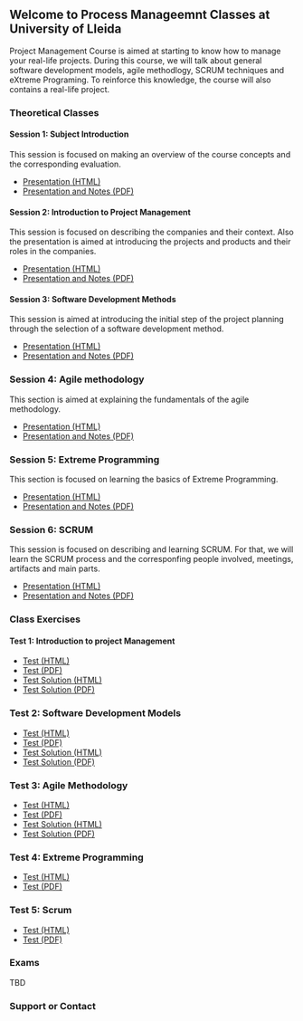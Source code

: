 ## Welcome to Process Manageemnt Classes at University of Lleida

Project Management Course is aimed at starting to know how to manage your real-life projects. During this course, we will talk about general software development models, agile methodlogy, SCRUM techniques and eXtreme Programing. To reinforce this knowledge, the course will also contains a real-life project. 

### Theoretical Classes

#### Session 1: Subject Introduction
This session is focused on making an overview of the course concepts and the corresponding evaluation.

- [Presentation (HTML)](session_1_Introduction/output/index.html)
- [Presentation and Notes (PDF)](session_1_Introduction/output/introduction.pdf)

#### Session 2: Introduction to Project Management

This session is focused on describing the companies and their context. Also the presentation is aimed at introducing the projects and products and their roles in the companies. 

- [Presentation (HTML)](session_2_ProjectManagement/output/index.html)
- [Presentation and Notes (PDF)](session_2_ProjectManagement/output/IntroProjectManagement.pdf)

#### Session 3: Software Development Methods
This session is aimed at introducing the initial step of the project planning through the selection of a software development method. 

- [Presentation (HTML)](session_3_Software_Develoment_Methods/output/index.html)
- [Presentation and Notes (PDF)](session_3_Software_Develoment_Methods/output/session3.pdf)

### Session 4: Agile methodology
This section is aimed at explaining the fundamentals of the agile methodology. 

- [Presentation (HTML)](session_4_Agile/output/index.html)
- [Presentation and Notes (PDF)](session_4_Agile/output/session4.pdf)

### Session 5: Extreme Programming 
This section is focused on learning the basics of Extreme Programming. 

- [Presentation (HTML)](session_5_extremeProgramming/output/index.html)
- [Presentation and Notes (PDF)](session_5_extremeProgramming/output/session_5.pdf)

### Session 6: SCRUM
This session is focused on describing and learning SCRUM. For that, we will learn the SCRUM process and the corresponfing people involved, meetings, artifacts and main parts. 

- [Presentation (HTML)](session_6_scrum/output/index.html)
- [Presentation and Notes (PDF)](session_6_scrum/output/session_6.pdf)

### Class Exercises

#### Test 1: Introduction to project Management

- [Test (HTML)](test_1/test_1.html)
- [Test (PDF)](test_1/test1.pdf)
- [Test Solution (HTML)](test_1/test_1_sol.html)
- [Test Solution (PDF)](test_1/test1_sol.pdf)

### Test 2: Software Development Models

- [Test (HTML)](test_2/test_2.html)
- [Test (PDF)](test_2/test_2.pdf)
- [Test Solution (HTML)](test_2/test_2_sol.html)
- [Test Solution (PDF)](test_2/test_2_sol.pdf)

### Test 3: Agile Methodology

- [Test (HTML)](test_3/test_3.html)
- [Test (PDF)](test_3/test_3.pdf)
- [Test Solution (HTML)](test_3/test_3_sol.html)
- [Test Solution (PDF)](test_3/test_3_sol.pdf)

### Test 4: Extreme Programming

- [Test (HTML)](test_4/test_4.html)
- [Test (PDF)](test_4/test_4.pdf)

### Test 5: Scrum

- [Test (HTML)](test_5/test_5.html)
- [Test (PDF)](test_5/test_5.pdf)

### Exams

TBD

### Support or Contact
